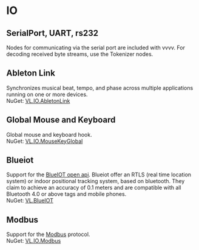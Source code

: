 # IO

## SerialPort, UART, rs232
Nodes for communicating via the serial port are included with vvvv. For decoding received byte streams, use the Tokenizer nodes.

## Ableton Link
Synchronizes musical beat, tempo, and phase across multiple applications running on one or more devices.  
NuGet: [VL.IO.AbletonLink](https://www.nuget.org/packages/VL.IO.AbletonLink)

## Global Mouse and Keyboard
Global mouse and keyboard hook.  
NuGet: [VL.IO.MouseKeyGlobal](https://www.nuget.org/packages/VL.IO.MouseKeyGlobal)

## Blueiot
Support for the [BlueIOT open api](https://www.blueiot.com/product/open-api/). Blueiot offer an RTLS (real time location system) or indoor positional tracking system, based on bluetooth. They claim to achieve an accuracy of 0.1 meters and are compatible with all Bluetooth 4.0 or above tags and mobile phones.   
NuGet: [VL.BlueIOT](https://www.nuget.org/packages/VL.BlueIOT)

## Modbus
Support for the [Modbus](https://en.wikipedia.org/wiki/Modbus) protocol.  
NuGet: [VL.IO.Modbus](https://www.nuget.org/packages/VL.IO.Modbus)
